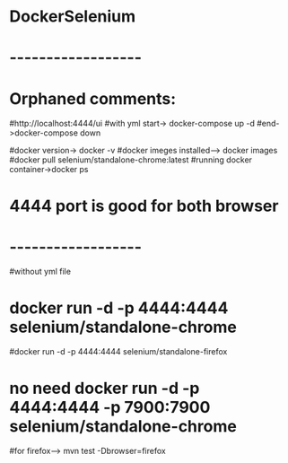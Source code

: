 # DockerSelenium
# ------------------
# Orphaned comments:

#http://localhost:4444/ui
#with yml start-> docker-compose up -d
#end->docker-compose down

#docker version-> docker -v
#docker imeges installed--> docker images 
#docker pull selenium/standalone-chrome:latest
#running docker container->docker ps
# 4444 port is good for both browser
# ------------------
#without yml file
# docker run -d -p 4444:4444 selenium/standalone-chrome
#docker run -d -p 4444:4444 selenium/standalone-firefox
#  no need  docker run -d -p 4444:4444 -p 7900:7900 selenium/standalone-chrome
#for firefox--> mvn test -Dbrowser=firefox
